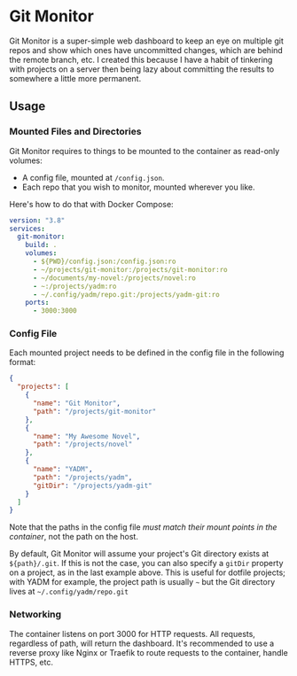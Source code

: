 # Git Monitor

Git Monitor is a super-simple web dashboard to keep an eye on multiple git repos and show which ones have uncommitted changes, which are behind the remote branch, etc. I created this because I have a habit of tinkering with projects on a server then being lazy about committing the results to somewhere a little more permanent.

## Usage

### Mounted Files and Directories

Git Monitor requires to things to be mounted to the container as read-only volumes:

- A config file, mounted at `/config.json`.
- Each repo that you wish to monitor, mounted wherever you like.

Here's how to do that with Docker Compose:

```yaml
version: "3.8"
services:
  git-monitor:
    build: .
    volumes:
      - ${PWD}/config.json:/config.json:ro
      - ~/projects/git-monitor:/projects/git-monitor:ro
      - ~/documents/my-novel:/projects/novel:ro
      - ~:/projects/yadm:ro
      - ~/.config/yadm/repo.git:/projects/yadm-git:ro
    ports:
      - 3000:3000
```

### Config File

Each mounted project needs to be defined in the config file in the following format:

```json
{
  "projects": [
    {
      "name": "Git Monitor",
      "path": "/projects/git-monitor"
    },
    {
      "name": "My Awesome Novel",
      "path": "/projects/novel"
    },
    {
      "name": "YADM",
      "path": "/projects/yadm",
      "gitDir": "/projects/yadm-git"
    }
  ]
}
```

Note that the paths in the config file _must match their mount points in the container_, not the path on the host.

By default, Git Monitor will assume your project's Git directory exists at `${path}/.git`. If this is not the case, you can also specify a `gitDir` property on a project, as in the last example above. This is useful for dotfile projects; with YADM for example, the project path is usually `~` but the Git directory lives at `~/.config/yadm/repo.git`

### Networking

The container listens on port 3000 for HTTP requests. All requests, regardless of path, will return the dashboard. It's recommended to use a reverse proxy like Nginx or Traefik to route requests to the container, handle HTTPS, etc.
